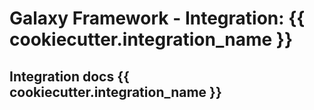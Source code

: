 # Galaxy Framework - Integration: {{ cookiecutter.integration_name }}

## Integration docs {{ cookiecutter.integration_name }}
